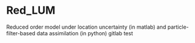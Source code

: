 # Red_LUM

Reduced order model under location uncertainty (in matlab) and particle-filter-based data assimilation (in python)
gitlab test